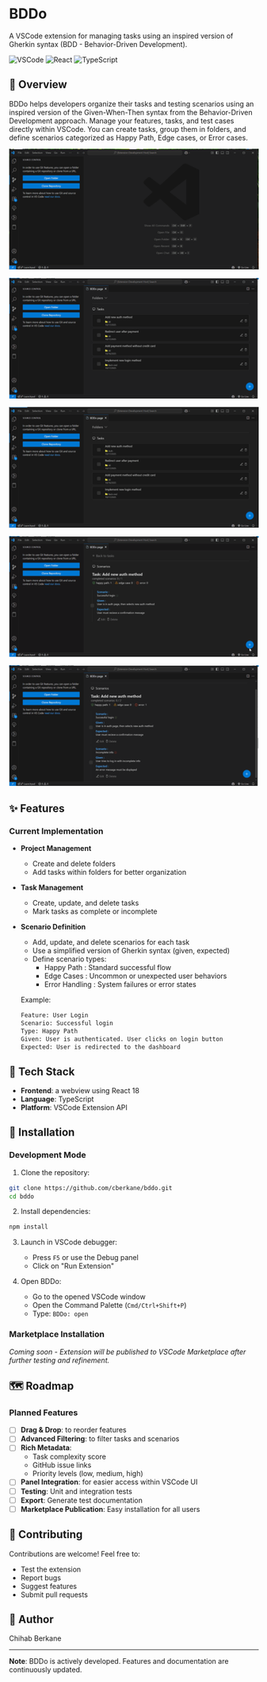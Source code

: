 # BDDo

A VSCode extension for managing tasks using an inspired version of Gherkin syntax (BDD - Behavior-Driven Development).

![VSCode](https://img.shields.io/badge/VSCode-Extension-007ACC?logo=visual-studio-code)
![React](https://img.shields.io/badge/React-18-61DAFB?logo=react)
![TypeScript](https://img.shields.io/badge/TypeScript-5-3178C6?logo=typescript)

## 🎯 Overview

BDDo helps developers organize their tasks and testing scenarios using an inspired version of the Given-When-Then syntax from the Behavior-Driven Development approach. Manage your features, tasks, and test cases directly within VSCode. You can create tasks, group them in folders, and define scenarios categorized as Happy Path, Edge cases, or Error cases.

![BDDo: add task demo](./docs/task_add_demo.gif)

![BDDo: add folder demo](./docs/folder_add_demo.gif)

![BDDo: add valid scenario demo](./docs/scenario_add_demo_valid.gif)

![BDDo: add error scenario demo](./docs/scenario_add_demo_error.gif)

![BDDo: complete task demo](./docs/scenario_add_demo_complete.gif)

## ✨ Features

### Current Implementation

- **Project Management**

  - Create and delete folders
  - Add tasks within folders for better organization

- **Task Management**

  - Create, update, and delete tasks
  - Mark tasks as complete or incomplete

- **Scenario Definition**

  - Add, update, and delete scenarios for each task
  - Use a simplified version of Gherkin syntax (given, expected)
  - Define scenario types:
    - Happy Path : Standard successful flow
    - Edge Cases : Uncommon or unexpected user behaviors
    - Error Handling : System failures or error states

  Example:

  ```gherkin inspired
  Feature: User Login
  Scenario: Successful login
  Type: Happy Path
  Given: User is authenticated. User clicks on login button
  Expected: User is redirected to the dashboard
  ```

## 🔷 Tech Stack

- **Frontend**: a webview using React 18
- **Language**: TypeScript
- **Platform**: VSCode Extension API

## 🚀 Installation

### Development Mode

1. Clone the repository:

```bash
git clone https://github.com/cberkane/bddo.git
cd bddo
```

2. Install dependencies:

```bash
npm install
```

3. Launch in VSCode debugger:

   - Press `F5` or use the Debug panel
   - Click on "Run Extension"

4. Open BDDo:
   - Go to the opened VSCode window
   - Open the Command Palette (`Cmd/Ctrl+Shift+P`)
   - Type: `BDDo: open`

### Marketplace Installation

_Coming soon - Extension will be published to VSCode Marketplace after further testing and refinement._

## 🗺️ Roadmap

### Planned Features

- [ ] **Drag & Drop**: to reorder features 
- [ ] **Advanced Filtering**: to filter tasks and scenarios
- [ ] **Rich Metadata**:
  - Task complexity score
  - GitHub issue links
  - Priority levels (low, medium, high)
- [ ] **Panel Integration**: for easier access within VSCode UI
- [ ] **Testing**: Unit and integration tests
- [ ] **Export**: Generate test documentation
- [ ] **Marketplace Publication**: Easy installation for all users

## 🤝 Contributing

Contributions are welcome! Feel free to:

- Test the extension
- Report bugs
- Suggest features
- Submit pull requests

## 👤 Author

Chihab Berkane

---

**Note**: BDDo is actively developed. Features and documentation are continuously updated.
